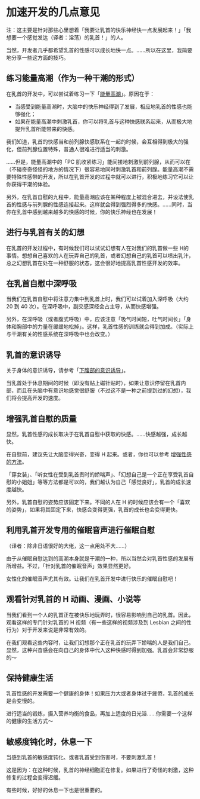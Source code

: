# 加速开发的几点意见

注：这主要是针对那些心里想着「我要让乳首的快乐神经快一点发展起来！」「我想要一个感觉发达（译者：淫荡）的乳首！」的人。

当然，开发者几乎都希望乳首的性感可以成长地快一点。……所以在这里，我简要地分享一些这方面的技巧。


## 练习能量高潮（作为一种干潮的形式）

在乳首的开发中，可以尝试着练习一下「[能量高潮]()」。原因在于：

- 当感受到能量高潮时，大脑中的快乐神经得到了发展，相应地乳首的性感也能够强化；
- 如果在能量高潮中刺激乳首，你可以将乳首与这种快感联系起来，从而极大地提升乳首所能带来的快感。

我们知道，乳首的快感当和前列腺快感联系在一起的时候，会互相得到极大的强化，但前列腺位置特殊，普通人很难进行适当的刺激。

……但是，能量高潮中的「PC 肌收紧练习」能间接地刺激到前列腺，从而可以在（不碰奇奇怪怪的地方的情况下）很容易地同时刺激乳首和前列腺。能量高潮不需要特殊性感带的开发，所以在乳首开发的过程中就可以进行，积极地练习它可以让你获得干潮的体验。

另外，在乳首自慰的九程中，能量高潮应该在某种程度上被混合进去，并设法使乳首的性感与前列腺的性感连接起来。这样就会得到强烈得多的快感。……同时，当你在乳首中感到越来越多的快感的时候，你的快乐神经也在发展！

## 进行与乳首有关的幻想

在乳首的开发过程中，有时候我们可以试试幻想有人在对我们的乳首做一些 H的事情。想想自己喜欢的人在玩弄自己的乳首，或者幻想自己的乳首可以喷出乳汁，总之幻想乳首在处在一种舒服的状态，这会很好地提高乳首性感开发的效率。

## 在乳首自慰中深呼吸

当我们在乳首自慰中将注意力集中到乳首上时，我们可以试着加入深呼吸（大约 20 到 40 次）。在深呼吸中，副交感深经会占主导，从而快感增强。

另外，在深呼吸（或者腹式呼吸）中，应该注意「吸气时间短，吐气时间长」「身体和胸部中的力量在缓缓地松掉」。这样，乳首性感的训练就会得到加成。（实际上与干潮有关的性感系统在深呼吸中也会改变。）

## 乳首的意识诱导

关于身体的意识诱导，请参考「[下腹部的意识诱导]()」。

当乳首处于休息期间的时候（即没有贴上磁针贴时），如果让意识停留在乳首内部，而且在头脑中有意识地感觉很舒服（不过这不是一种之前提到过的幻想），我们将会提高开发的速度。

## 增强乳首自慰的质量

显然，乳首性感的成长取决于在乳首自慰中获取的快感。……快感越强，成长越快。

在自慰前，建议先让大脑变得兴奋，变得 H 起来。或者，你也可以参考 [增强性感的方法]()。

「穿女装」、「听女性在受到乳首责时的娇喘声」、「幻想自己是一个正在享受乳首自慰的小姐姐」等等方法都是可以的，我们越认为自己「感觉良好」，乳首的成长速度越快。

另外，乳首自慰的姿势应该固定下来。不同的人在 H 的时候应该会有一个「喜欢的姿势」，如果将其固定下来，快感会变得更强，乳首的成长也会变得更快。

## 利用乳首开发专用的催眠音声进行催眠自慰

（译者：除非日语很好的大佬，这一点用处不大……）

由于从催眠自慰达到的高潮本身就是干潮的一种，所以当然会对乳首性感的发展有所增益。不过，「针对乳首的催眠音声」效果显然更好。

女性化的催眠音声尤其有效。让我们在乳首开发中进行快乐的催眠自慰吧！

## 观看针对乳首的 H 动画、漫画、小说等

当我们看到一个人的乳首正在被快乐地玩弄时，很容易影响到自己的乳首。因此，观看这样的专门针对乳首的 H 视频（有一些这样的视频涉及到 Lesbian 之间的性行为）对于开发来说是非常有效的。

在我们观看这些内容时，让我们幻想那个正在乳首的玩弄下娇喘的人是我们自己。显然，这种兴奋感会在向自己的身体中代入这种快感时得到加强。乳首会非常舒服的～

## 保持健康生活

乳首性感的开发需要一个健康的身体！如果压力大或者身体过于疲倦，乳首的成长是会变慢的。

进行适当的锻炼，摄入营养均衡的食品，再加上适度的日光浴……你需要一个这样的健康的生活方式～

## 敏感度钝化时，休息一下

当感到乳首的敏感度钝化、或者乳首受到伤害时，不要刺激乳首！

这是因为：在这种时候，乳首的神经细胞正在修复。如果进行了奇怪的刺激，这种修复的过程会变得迟缓。

有些时候，好好的休息一下也是很重要的。
